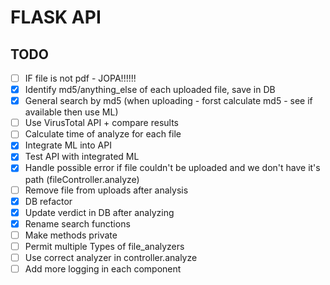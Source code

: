 # FLASK API

## TODO
- [ ] IF file is not pdf - JOPA!!!!!!
- [x] Identify md5/anything_else of each uploaded file, save in DB 
- [x] General search by md5 (when uploading - forst calculate md5 - see if available then use ML)
- [ ] Use VirusTotal API + compare results
- [ ] Calculate time of analyze for each file
- [x] Integrate ML into API
- [x] Test API with integrated ML
- [x] Handle possible error if file couldn't be uploaded and we don't have it's path (fileController.analyze)
- [ ] Remove file from uploads after analysis
- [x] DB refactor
- [x] Update verdict in DB after analyzing
- [x] Rename search functions
- [ ] Make methods private
- [ ] Permit multiple Types of file_analyzers
- [ ] Use correct analyzer in controller.analyze
- [ ] Add more logging in each component